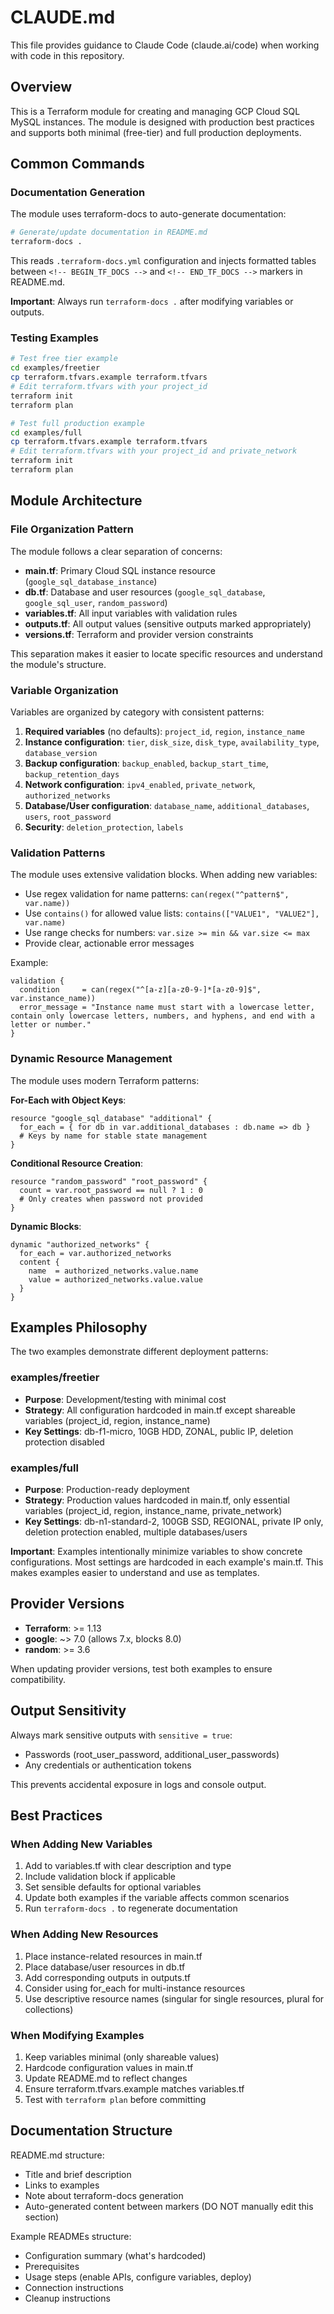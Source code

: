 # CLAUDE.md

This file provides guidance to Claude Code (claude.ai/code) when working with code in this repository.

## Overview

This is a Terraform module for creating and managing GCP Cloud SQL MySQL instances. The module is designed with production best practices and supports both minimal (free-tier) and full production deployments.

## Common Commands

### Documentation Generation

The module uses terraform-docs to auto-generate documentation:

```bash
# Generate/update documentation in README.md
terraform-docs .
```

This reads `.terraform-docs.yml` configuration and injects formatted tables between `<!-- BEGIN_TF_DOCS -->` and `<!-- END_TF_DOCS -->` markers in README.md.

**Important**: Always run `terraform-docs .` after modifying variables or outputs.

### Testing Examples

```bash
# Test free tier example
cd examples/freetier
cp terraform.tfvars.example terraform.tfvars
# Edit terraform.tfvars with your project_id
terraform init
terraform plan

# Test full production example
cd examples/full
cp terraform.tfvars.example terraform.tfvars
# Edit terraform.tfvars with your project_id and private_network
terraform init
terraform plan
```

## Module Architecture

### File Organization Pattern

The module follows a clear separation of concerns:

- **main.tf**: Primary Cloud SQL instance resource (`google_sql_database_instance`)
- **db.tf**: Database and user resources (`google_sql_database`, `google_sql_user`, `random_password`)
- **variables.tf**: All input variables with validation rules
- **outputs.tf**: All output values (sensitive outputs marked appropriately)
- **versions.tf**: Terraform and provider version constraints

This separation makes it easier to locate specific resources and understand the module's structure.

### Variable Organization

Variables are organized by category with consistent patterns:

1. **Required variables** (no defaults): `project_id`, `region`, `instance_name`
2. **Instance configuration**: `tier`, `disk_size`, `disk_type`, `availability_type`, `database_version`
3. **Backup configuration**: `backup_enabled`, `backup_start_time`, `backup_retention_days`
4. **Network configuration**: `ipv4_enabled`, `private_network`, `authorized_networks`
5. **Database/User configuration**: `database_name`, `additional_databases`, `users`, `root_password`
6. **Security**: `deletion_protection`, `labels`

### Validation Patterns

The module uses extensive validation blocks. When adding new variables:

- Use regex validation for name patterns: `can(regex("^pattern$", var.name))`
- Use `contains()` for allowed value lists: `contains(["VALUE1", "VALUE2"], var.name)`
- Use range checks for numbers: `var.size >= min && var.size <= max`
- Provide clear, actionable error messages

Example:
```hcl
validation {
  condition     = can(regex("^[a-z][a-z0-9-]*[a-z0-9]$", var.instance_name))
  error_message = "Instance name must start with a lowercase letter, contain only lowercase letters, numbers, and hyphens, and end with a letter or number."
}
```

### Dynamic Resource Management

The module uses modern Terraform patterns:

**For-Each with Object Keys**:
```hcl
resource "google_sql_database" "additional" {
  for_each = { for db in var.additional_databases : db.name => db }
  # Keys by name for stable state management
}
```

**Conditional Resource Creation**:
```hcl
resource "random_password" "root_password" {
  count = var.root_password == null ? 1 : 0
  # Only creates when password not provided
}
```

**Dynamic Blocks**:
```hcl
dynamic "authorized_networks" {
  for_each = var.authorized_networks
  content {
    name  = authorized_networks.value.name
    value = authorized_networks.value.value
  }
}
```

## Examples Philosophy

The two examples demonstrate different deployment patterns:

### examples/freetier

- **Purpose**: Development/testing with minimal cost
- **Strategy**: All configuration hardcoded in main.tf except shareable variables (project_id, region, instance_name)
- **Key Settings**: db-f1-micro, 10GB HDD, ZONAL, public IP, deletion protection disabled

### examples/full

- **Purpose**: Production-ready deployment
- **Strategy**: Production values hardcoded in main.tf, only essential variables (project_id, region, instance_name, private_network)
- **Key Settings**: db-n1-standard-2, 100GB SSD, REGIONAL, private IP only, deletion protection enabled, multiple databases/users

**Important**: Examples intentionally minimize variables to show concrete configurations. Most settings are hardcoded in each example's main.tf. This makes examples easier to understand and use as templates.

## Provider Versions

- **Terraform**: >= 1.13
- **google**: ~> 7.0 (allows 7.x, blocks 8.0)
- **random**: >= 3.6

When updating provider versions, test both examples to ensure compatibility.

## Output Sensitivity

Always mark sensitive outputs with `sensitive = true`:
- Passwords (root_user_password, additional_user_passwords)
- Any credentials or authentication tokens

This prevents accidental exposure in logs and console output.

## Best Practices

### When Adding New Variables

1. Add to variables.tf with clear description and type
2. Include validation block if applicable
3. Set sensible defaults for optional variables
4. Update both examples if the variable affects common scenarios
5. Run `terraform-docs .` to regenerate documentation

### When Adding New Resources

1. Place instance-related resources in main.tf
2. Place database/user resources in db.tf
3. Add corresponding outputs in outputs.tf
4. Consider using for_each for multi-instance resources
5. Use descriptive resource names (singular for single resources, plural for collections)

### When Modifying Examples

1. Keep variables minimal (only shareable values)
2. Hardcode configuration values in main.tf
3. Update README.md to reflect changes
4. Ensure terraform.tfvars.example matches variables.tf
5. Test with `terraform plan` before committing

## Documentation Structure

README.md structure:
- Title and brief description
- Links to examples
- Note about terraform-docs generation
- Auto-generated content between markers (DO NOT manually edit this section)

Example READMEs structure:
- Configuration summary (what's hardcoded)
- Prerequisites
- Usage steps (enable APIs, configure variables, deploy)
- Connection instructions
- Cleanup instructions
